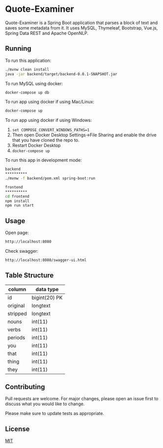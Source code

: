 # Quote-Examiner

Quote-Examiner is a Spring Boot application that parses a block of text and saves some metadata from it. It uses MySQL, Thymeleaf, Bootstrap, Vue.js, Spring Data REST and Apache OpenNLP.

## Running

To run this application:

```bash
./mvnw clean install
java -jar backend/target/backend-0.0.1-SNAPSHOT.jar
```

To run MySQL using docker:
```bash
docker-compose up db
```

To run app using docker if using Mac/Linux:
```bash
docker-compose up
```

To run app using docker if using Windows:
1. `set COMPOSE_CONVERT_WINDOWS_PATHS=1`
2. Then open Docker Desktop Settings->File Sharing and enable the drive that you have cloned the repo to.
3. Restart Docker Desktop
4. `docker-compose up`

To run this app in development mode:
```bash
backend
**********
./mvnw -f backend/pom.xml spring-boot:run

frontend
**********
cd frontend
npm install
npm run start
```

## Usage

Open page:
```bash
http://localhost:8080
```

Check swagger:
```bash
http://localhost:8080/swagger-ui.html
```

## Table Structure

|  column  |   data type   |
| -------- | ------------- |
|   id     | bigint(20) PK |
| original |    longtext   |
| stripped |    longtext   |
|   nouns  |    int(11)    |
|   verbs  |    int(11)    |
|  periods |    int(11)    |
|   you    |    int(11)    |
|   that   |    int(11)    |
|   thing  |    int(11)    |
|   they   |    int(11)    |

## Contributing
Pull requests are welcome. For major changes, please open an issue first to discuss what you would like to change.

Please make sure to update tests as appropriate.

## License
[MIT](https://choosealicense.com/licenses/mit/)